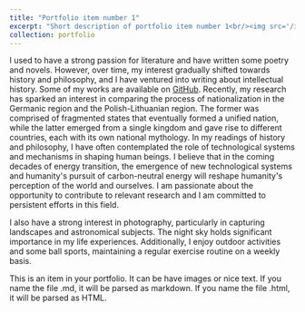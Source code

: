 ```yaml
---
title: "Portfolio item number 1"
excerpt: "Short description of portfolio item number 1<br/><img src='/images/500x300.png'>"
collection: portfolio
---
```

<!-- 我之前比较热爱文学，写过一些诗歌和小说。之后逐渐更加喜欢历史与哲学，并尝试进行了一些思想史的写作，有些作品放到了github上。近期的研究让我对德意志地区的民族化与波兰立陶宛地区的民族化的对比产生兴趣，前者由破碎的邦国组成统一国家，后者由一个王国形成了不同国家，诞生了不同的民族神话。我在历史与哲学的阅读中不止一次关注技术系统与机制对人的塑造作用，我认为在未来数十年的能源转型中，新兴涌现的技术体系和人类对无碳能源发起的史无前例的挑战，将会重新塑造人类对整个世界和自身的看法。我对自己能够加入与之相关的研究充满热情，愿意在其中持之以恒地努力。

我也比较喜欢摄影，主要是风光与天文主题。星空在我的生命体验中占据很重要的地位。同时我也喜爱户外运动以及有些球类运动，我保持着每周规律运动的习惯。 -->
I used to have a strong passion for literature and have written some poetry and novels. However, over time, my interest gradually shifted towards history and philosophy, and I have ventured into writing about intellectual history. Some of my works are available on [GitHub](https://dichter97.github.io/archives/). Recently, my research has sparked an interest in comparing the process of nationalization in the Germanic region and the Polish-Lithuanian region. The former was comprised of fragmented states that eventually formed a unified nation, while the latter emerged from a single kingdom and gave rise to different countries, each with its own national mythology. In my readings of history and philosophy, I have often contemplated the role of technological systems and mechanisms in shaping human beings. I believe that in the coming decades of energy transition, the emergence of new technological systems and  humanity's pursuit of carbon-neutral energy will reshape humanity's perception of the world and ourselves. I am passionate about the opportunity to contribute to relevant research and I am committed to persistent efforts in this field.

I also have a strong interest in photography, particularly in capturing landscapes and astronomical subjects. The night sky holds significant importance in my life experiences. Additionally, I enjoy outdoor activities and some ball sports, maintaining a regular exercise routine on a weekly basis.

This is an item in your portfolio. It can be have images or nice text. If you name the file .md, it will be parsed as markdown. If you name the file .html, it will be parsed as HTML. 

